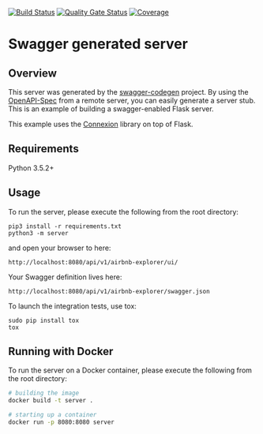 [![Build Status](https://www.travis-ci.com/UZHASE/bnbexplorer-backend.svg?branch=main)](https://www.travis-ci.com/UZHASE/bnbexplorer-backend)
[![Quality Gate Status](https://sonarcloud.io/api/project_badges/measure?project=uzhase_bnbexplorer-backend&metric=alert_status)](https://sonarcloud.io/dashboard?id=uzhase_bnbexplorer-backend)
[![Coverage](https://sonarcloud.io/api/project_badges/measure?project=uzhase_bnbexplorer-backend&metric=coverage)](https://sonarcloud.io/dashboard?id=uzhase_bnbexplorer-backend)

# Swagger generated server

## Overview
This server was generated by the [swagger-codegen](https://github.com/swagger-api/swagger-codegen) project. By using the
[OpenAPI-Spec](https://github.com/swagger-api/swagger-core/wiki) from a remote server, you can easily generate a server stub.  This
is an example of building a swagger-enabled Flask server.

This example uses the [Connexion](https://github.com/zalando/connexion) library on top of Flask.

## Requirements
Python 3.5.2+

## Usage
To run the server, please execute the following from the root directory:

```
pip3 install -r requirements.txt
python3 -m server
```

and open your browser to here:

```
http://localhost:8080/api/v1/airbnb-explorer/ui/
```

Your Swagger definition lives here:

```
http://localhost:8080/api/v1/airbnb-explorer/swagger.json
```

To launch the integration tests, use tox:
```
sudo pip install tox
tox
```

## Running with Docker

To run the server on a Docker container, please execute the following from the root directory:

```bash
# building the image
docker build -t server .

# starting up a container
docker run -p 8080:8080 server
```
